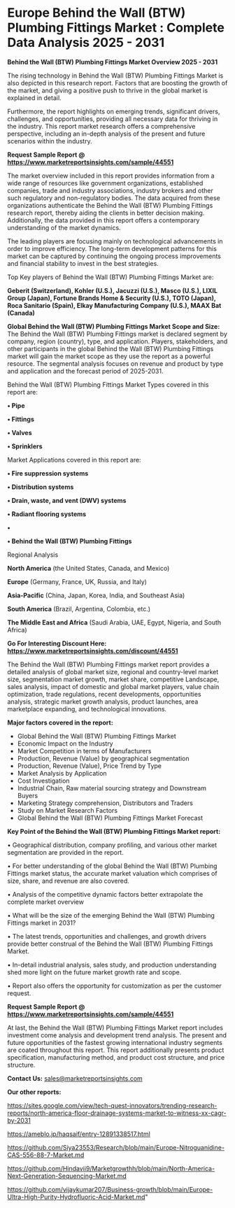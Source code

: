 # Europe Behind the Wall (BTW) Plumbing Fittings Market : Complete Data Analysis 2025 - 2031

<Strong> Behind the Wall (BTW) Plumbing Fittings Market Overview 2025 - 2031</strong>

The rising technology in Behind the Wall (BTW) Plumbing Fittings Market is also depicted in this research report. Factors that are boosting the growth of the market, and giving a positive push to thrive in the global market is explained in detail.

Furthermore, the report highlights on emerging trends, significant drivers, challenges, and opportunities, providing all necessary data for thriving in the industry. This report market research offers a comprehensive perspective, including an in-depth analysis of the present and future scenarios within the industry.

<strong>Request Sample Report @ <a href=https://www.marketreportsinsights.com/sample/44551>https://www.marketreportsinsights.com/sample/44551</a></strong>

The market overview included in this report provides information from a wide range of resources like government organizations, established companies, trade and industry associations, industry brokers and other such regulatory and non-regulatory bodies. The data acquired from these organizations authenticate the Behind the Wall (BTW) Plumbing Fittings research report, thereby aiding the clients in better decision making. Additionally, the data provided in this report offers a contemporary understanding of the market dynamics.

The leading players are focusing mainly on technological advancements in order to improve efficiency. The long-term development patterns for this market can be captured by continuing the ongoing process improvements and financial stability to invest in the best strategies.

Top Key players of Behind the Wall (BTW) Plumbing Fittings Market are:

<strong>Geberit (Switzerland), Kohler (U.S.), Jacuzzi (U.S.), Masco (U.S.), LIXIL Group (Japan), Fortune Brands Home & Security (U.S.), TOTO (Japan), Roca Sanitario (Spain), Elkay Manufacturing Company (U.S.), MAAX Bat (Canada)</strong>

<strong><b>Global Behind the Wall (BTW) Plumbing Fittings Market Scope and Size:</b></strong>
The Behind the Wall (BTW) Plumbing Fittings market is declared segment by company, region (country), type, and application. Players, stakeholders, and other participants in the global Behind the Wall (BTW) Plumbing Fittings market will gain the market scope as they use the report as a powerful resource. The segmental analysis focuses on revenue and product by type and application and the forecast period of 2025-2031.

Behind the Wall (BTW) Plumbing Fittings Market Types covered in this report are:

<strong>•  Pipe

•  Fittings

•  Valves

•  Sprinklers</strong>

Market Applications covered in this report are:

<strong>•  Fire suppression systems

•  Distribution systems

•  Drain, waste, and vent (DWV) systems

•  Radiant flooring systems

•  

•  Behind the Wall (BTW) Plumbing Fittings</strong> 

Regional Analysis

<strong>North America</strong> (the United States, Canada, and Mexico)

<strong>Europe</strong> (Germany, France, UK, Russia, and Italy)

<strong>Asia-Pacific</strong> (China, Japan, Korea, India, and Southeast Asia)

<strong>South America</strong> (Brazil, Argentina, Colombia, etc.)

<strong>The Middle East and Africa</strong> (Saudi Arabia, UAE, Egypt, Nigeria, and South Africa)

<strong>Go For Interesting Discount Here: <a href=https://www.marketreportsinsights.com/discount/44551>https://www.marketreportsinsights.com/discount/44551</a></strong>

The Behind the Wall (BTW) Plumbing Fittings market report provides a detailed analysis of global market size, regional and country-level market size, segmentation market growth, market share, competitive Landscape, sales analysis, impact of domestic and global market players, value chain optimization, trade regulations, recent developments, opportunities analysis, strategic market growth analysis, product launches, area marketplace expanding, and technological innovations.

<strong><b>Major factors covered in the report:</b></strong>
<ul>
  <li>Global Behind the Wall (BTW) Plumbing Fittings Market </li>
  <li>Economic Impact on the Industry</li>
  <li>Market Competition in terms of Manufacturers</li>
  <li>Production, Revenue (Value) by geographical segmentation</li>
  <li>Production, Revenue (Value), Price Trend by Type</li>
  <li>Market Analysis by Application</li>
  <li>Cost Investigation</li>
  <li>Industrial Chain, Raw material sourcing strategy and Downstream Buyers</li>
  <li>Marketing Strategy comprehension, Distributors and Traders</li>
  <li>Study on Market Research Factors</li>
  <li>Global Behind the Wall (BTW) Plumbing Fittings Market Forecast</li>
</ul>

<strong><b>Key Point of the Behind the Wall (BTW) Plumbing Fittings Market report:</b></strong>

• Geographical distribution, company profiling, and various other market segmentation are provided in the report.

• For better understanding of the global Behind the Wall (BTW) Plumbing Fittings market status, the accurate market valuation which comprises of size, share, and revenue are also covered.

• Analysis of the competitive dynamic factors better extrapolate the complete market overview

• What will be the size of the emerging Behind the Wall (BTW) Plumbing Fittings market in 2031?

• The latest trends, opportunities and challenges, and growth drivers provide better construal of the Behind the Wall (BTW) Plumbing Fittings Market.

• In-detail industrial analysis, sales study, and production understanding shed more light on the future market growth rate and scope.

• Report also offers the opportunity for customization as per the customer request.

<strong>Request Sample Report @ <a href=https://www.marketreportsinsights.com/sample/44551>https://www.marketreportsinsights.com/sample/44551</a></strong>

At last, the Behind the Wall (BTW) Plumbing Fittings Market report includes investment come analysis and development trend analysis. The present and future opportunities of the fastest growing international industry segments are coated throughout this report. This report additionally presents product specification, manufacturing method, and product cost structure, and price structure.

<strong>Contact Us:</strong>
sales@marketreportsinsights.com

<strong>Our other reports:</strong>

<a href=https://sites.google.com/view/tech-quest-innovators/trending-research-reports/north-america-floor-drainage-systems-market-to-witness-xx-cagr-by-2031>https://sites.google.com/view/tech-quest-innovators/trending-research-reports/north-america-floor-drainage-systems-market-to-witness-xx-cagr-by-2031</a>

<a href=https://ameblo.jp/haqsaif/entry-12891338517.html>https://ameblo.jp/haqsaif/entry-12891338517.html</a>

<a href=https://github.com/Siya23553/Research/blob/main/Europe-Nitroguanidine-CAS-556-88-7-Market.md>https://github.com/Siya23553/Research/blob/main/Europe-Nitroguanidine-CAS-556-88-7-Market.md</a>

<a href=https://github.com/Hindavii9/Marketgrowthh/blob/main/North-America-Next-Generation-Sequencing-Market.md>https://github.com/Hindavii9/Marketgrowthh/blob/main/North-America-Next-Generation-Sequencing-Market.md</a>

<a href=https://github.com/vijaykumar207/Business-growth/blob/main/Europe-Ultra-High-Purity-Hydrofluoric-Acid-Market.md>https://github.com/vijaykumar207/Business-growth/blob/main/Europe-Ultra-High-Purity-Hydrofluoric-Acid-Market.md</a>"
